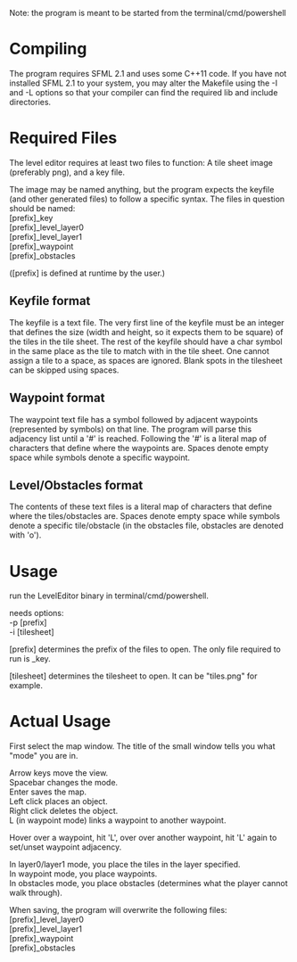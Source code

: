 Note: the program is meant to be started from the terminal/cmd/powershell

# Compiling

The program requires SFML 2.1 and uses some C++11 code.
If you have not installed SFML 2.1 to your system, you may alter the
Makefile using the -I and -L options so that your compiler can find
the required lib and include directories.

# Required Files

The level editor requires at least two files to function:
A tile sheet image (preferably png), and a key file.

The image may be named anything, but the program expects the keyfile (and
other generated files) to follow a specific syntax.
The files in question should be named:  
[prefix]_key  
[prefix]_level_layer0  
[prefix]_level_layer1  
[prefix]_waypoint  
[prefix]_obstacles

([prefix] is defined at runtime by the user.)

## Keyfile format

The keyfile is a text file.
The very first line of the keyfile must be an integer that defines the size
(width and height, so it expects them to be square) of the tiles in the tile
sheet.
The rest of the keyfile should have a char symbol in the same place as the
tile to match with in the tile sheet. One cannot assign a tile to a space,
as spaces are ignored. Blank spots in the tilesheet can be skipped using
spaces.

## Waypoint format

The waypoint text file has a symbol followed by adjacent waypoints
(represented by symbols) on that line. The program will parse this
adjacency list until a '#' is reached. Following the '#' is a literal
map of characters that define where the waypoints are. Spaces denote
empty space while symbols denote a specific waypoint.

## Level/Obstacles format

The contents of these text files is a literal map of characters that define
where the tiles/obstacles are. Spaces denote empty space while symbols denote
a specific tile/obstacle (in the obstacles file, obstacles are denoted with
'o').


# Usage

run the LevelEditor binary in terminal/cmd/powershell.

needs options:  
-p [prefix]  
-i [tilesheet]

[prefix] determines the prefix of the files to open.
The only file required to run is <prefix>_key.

[tilesheet] determines the tilesheet to open.
It can be "tiles.png" for example.

# Actual Usage

First select the map window.
The title of the small window tells you what "mode" you are in.

Arrow keys move the view.  
Spacebar changes the mode.  
Enter saves the map.  
Left click places an object.  
Right click deletes the object.  
L (in waypoint mode) links a waypoint to another waypoint.  


Hover over a waypoint, hit 'L', over over another waypoint, hit 'L' again to set/unset waypoint adjacency.

In layer0/layer1 mode, you place the tiles in the layer specified.  
In waypoint mode, you place waypoints.  
In obstacles mode, you place obstacles (determines what the player cannot walk through).

When saving, the program will overwrite the following files:  
[prefix]_level_layer0  
[prefix]_level_layer1  
[prefix]_waypoint  
[prefix]_obstacles
